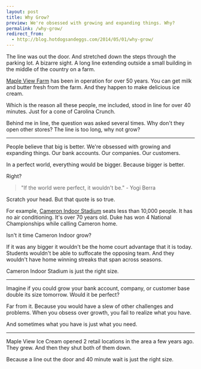 ```yaml
---
layout: post
title: Why Grow?  
preview: We're obsessed with growing and expanding things. Why?
permalink: /why-grow/
redirect_from:
  - http://blog.hotdogsandeggs.com/2014/05/01/why-grow/
---
```

The line was out the door. And stretched down the steps through the parking lot. A bizarre sight. A long line extending outside a small building in the middle of the country on a farm. 

[Maple View Farm](http://mapleviewfarm.com/?slide=home) has been in operation for over 50 years. You can get milk and butter fresh from the farm. And they happen to make delicious ice cream. 

Which is the reason all these people, me included, stood in line for over 40 minutes. Just for a cone of Carolina Crunch. 

Behind me in line, the question was asked several times. Why don't they open other stores? The line is too long, why not grow? 

* * * 

People believe that big is better. We're obsessed with growing and expanding things. Our bank accounts. Our companies. Our customers. 

In a perfect world, everything would be bigger. Because bigger is better.  

Right? 

> "If the world were perfect, it wouldn't be." - Yogi Berra 

Scratch your head. But that quote is so true. 

For example, [Cameron Indoor Stadium](http://en.wikipedia.org/wiki/Cameron_Indoor_Stadium) seats less than 10,000 people. It has no air conditioning. It's over 70 years old. Duke has won 4 National Championships while calling Cameron home. 

Isn't it time Cameron Indoor grow? 

If it was any bigger it wouldn't be the home court advantage that it is today. Students wouldn't be able to suffocate the opposing team. And they wouldn't have home winning streaks that span across seasons. 

Cameron Indoor Stadium is just the right size. 

* * * 

Imagine if you could grow your bank account, company, or customer base double its size tomorrow. Would it be perfect? 

Far from it. Because you would have a slew of other challenges and problems. When you obsess over growth, you fail to realize what you have. 

And sometimes what you have is just what you need. 

* * * 

Maple View Ice Cream opened 2 retail locations in the area a few years ago. They grew. And then they shut both of them down. 

Because a line out the door and 40 minute wait is just the right size. 